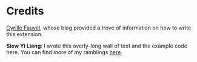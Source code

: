 # Credits #

[Cyrille Fauvel](http://around-the-corner.typepad.com/adn/2012/06/expose-your-code-to-python-the-python-way.html), 
whose blog provided a trove of information on how to write this extension.

**Siew Yi Liang**: I wrote this overly-long wall of text and the example code
here. You can find more of my ramblings [here](http://www.sonictk.com/blog).
